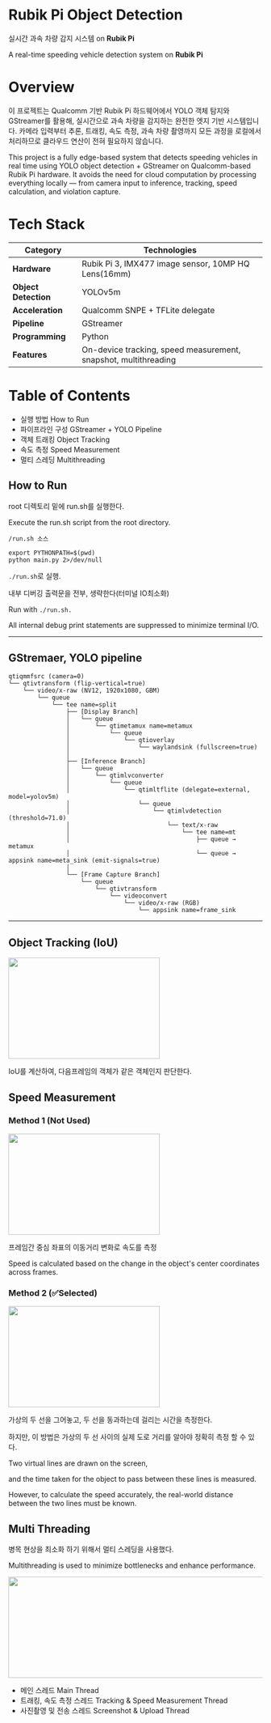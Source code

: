 # Rubik Pi Object Detection

실시간 과속 차량 감지 시스템 on **Rubik Pi**

A real-time speeding vehicle detection system on **Rubik Pi**

# Overview

이 프로젝트는 Qualcomm 기반 Rubik Pi 하드웨어에서 YOLO 객체 탐지와 GStreamer를 활용해, 실시간으로 과속 차량을 감지하는 완전한 엣지 기반 시스템입니다.
카메라 입력부터 추론, 트래킹, 속도 측정, 과속 차량 촬영까지 모든 과정을 로컬에서 처리하므로 클라우드 연산이 전혀 필요하지 않습니다.

This project is a fully edge-based system that detects speeding vehicles in real time using YOLO object detection +
GStreamer on Qualcomm-based Rubik Pi hardware. It avoids the need for cloud computation by processing everything
locally — from camera input to inference, tracking, speed calculation, and violation capture.

# Tech Stack

| Category             | Technologies                                                    |
|----------------------|-----------------------------------------------------------------|
| **Hardware**         | Rubik Pi 3, IMX477 image sensor, 10MP HQ Lens(16mm)             |
| **Object Detection** | YOLOv5m                                                         |
| **Acceleration**     | Qualcomm SNPE + TFLite delegate                                 |
| **Pipeline**         | GStreamer                                                       |
| **Programming**      | Python                                                          |
| **Features**         | On-device tracking, speed measurement, snapshot, multithreading |

# Table of Contents

+ 실행 방법 How to Run
+ 파이프라인 구성 GStreamer + YOLO Pipeline
+ 객체 트래킹 Object Tracking
+ 속도 측정 Speed Measurement
+ 멀티 스레딩 Multithreading

## How to Run

root 디렉토리 밑에 run.sh를 실행한다.

Execute the run.sh script from the root directory.

```plain
/run.sh 소스

export PYTHONPATH=$(pwd)
python main.py 2>/dev/null
```

`./run.sh`로 실행.

내부 디버깅 출력문을 전부, 생략한다(터미널 IO최소화)

Run with `./run.sh.`

All internal debug print statements are suppressed to minimize terminal I/O.

---

## GStremaer, YOLO pipeline

```plain
qtiqmmfsrc (camera=0)
└── qtivtransform (flip-vertical=true)
    └── video/x-raw (NV12, 1920x1080, GBM)
        └── queue
            └── tee name=split
                ├── [Display Branch]
                │   └── queue
                │       └── qtimetamux name=metamux
                │           └── queue
                │               └── qtioverlay
                │                   └── waylandsink (fullscreen=true)
                │
                ├── [Inference Branch]
                │   └── queue
                │       └── qtimlvconverter
                │           └── queue
                │               └── qtimltflite (delegate=external, model=yolov5m)
                │                   └── queue
                │                       └── qtimlvdetection (threshold=71.0)
                │                           └── text/x-raw
                │                               └── tee name=mt
                │                                   ├── queue → metamux
                │                                   └── queue → appsink name=meta_sink (emit-signals=true)
                │
                └── [Frame Capture Branch]
                    └── queue
                        └── qtivtransform
                            └── videoconvert
                                └── video/x-raw (RGB)
                                    └── appsink name=frame_sink

```

---

## Object Tracking (IoU)

<img src="https://github.com/user-attachments/assets/868437d2-78e2-4d52-89a7-3d7f9e850517" width="300" height="200">

IoU를 계산하여, 다음프레임의 객체가 같은 객체인지 판단한다.

## Speed Measurement

### Method 1 (Not Used)

<img src="https://github.com/user-attachments/assets/9980f43f-7990-47aa-a222-8e350e34666c" width="300" height="200">

프레임간 중심 좌표의 이동거리 변화로 속도를 측정

Speed is calculated based on the change in the object's center coordinates across frames.

### Method 2 (✅Selected)

<img src="https://github.com/user-attachments/assets/e6d91e45-a950-47ad-8ef3-96aa008875cb" width="300" height="200">

가상의 두 선을 그어놓고, 두 선을 동과하는데 걸리는 시간을 측정한다.

하지만, 이 방법은 가상의 두 선 사이의 실제 도로 거리를 알아야 정확히 측정 할 수 있다.

Two virtual lines are drawn on the screen,

and the time taken for the object to pass between these lines is measured.

However, to calculate the speed accurately, the real-world distance between the two lines must be known.

## Multi Threading

병목 현상을 최소화 하기 위해서 멀티 스레딩을 사용했다.

Multithreading is used to minimize bottlenecks and enhance performance.

<img src="https://github.com/user-attachments/assets/c24c68ef-23f3-4e48-8641-be3eba475cd7" width="900" height="200">

+ 메인 스레드 Main Thread
+ 트래킹, 속도 측정 스레드 Tracking & Speed Measurement Thread
+ 사진촬영 및 전송 스레드 Screenshot & Upload Thread

